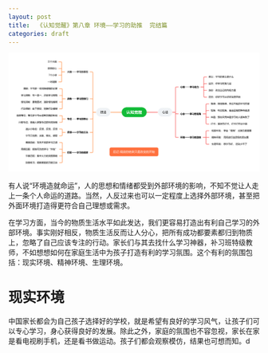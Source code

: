 ```yaml
---
layout: post
title:  《认知觉醒》第八章 环境——学习的助推  完结篇
categories: draft
---
```


![脑图认知觉醒-环境.PNG](/assets/%E8%84%91%E5%9B%BE%E8%AE%A4%E7%9F%A5%E8%A7%89%E9%86%92-%E7%8E%AF%E5%A2%83.PNG)

有人说“环境造就命运”，人的思想和情绪都受到外部环境的影响，不知不觉让人走上一条个人命运的道路。当然，人反过来也可以一定程度上选择外部环境，甚至把外面环境打造得更符合自己理想或需求。

在学习方面，当今的物质生活水平如此发达，我们更容易打造出有利自己学习的外部环境。事实刚好相反，物质生活反而让人分心，把所有成功都要素都归到物质上，忽略了自己应该专注的行动。家长们与其去找什么学习神器，补习班特级教师，不如想想如何在家庭生活中为孩子打造有利的学习氛围。这个有利的氛围包括：现实环境、精神环境、生理环境。

# 现实环境

中国家长都会为自己孩子选择好的学校，就是希望有良好的学习风气，让孩子们可以专心学习，身心获得良好的发展。除此之外，家庭的氛围也不容忽视，家长在家是看电视刷手机，还是看书做运动。孩子们都会观察模仿，结果也可想而知。d
<!--stackedit_data:
eyJoaXN0b3J5IjpbLTE1MzU0NjcxNjAsNTk0MTA1NDk3XX0=
-->